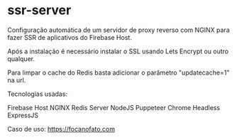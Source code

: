 # ssr-server

Configuração automática de um servidor de proxy reverso com NGINX para fazer SSR de aplicativos do Firebase Host.

Após a instalação é necessário instalar o SSL usando Lets Encrypt ou outro qualquer.

Para limpar o cache do Redis basta adicionar o parâmetro "updatecache=1" na url.

Tecnologias usadas:

Firebase Host
NGINX
Redis Server
NodeJS
Puppeteer
Chrome Headless
ExpressJS

Caso de uso: https://focanofato.com